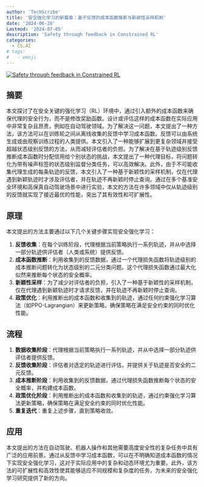 ```yaml
---
author: 'TechScribe'
title: '安全强化学习的新篇章：基于反馈的成本函数推断与新颖性采样机制'
date: '2024-06-28'
Lastmod: '2024-07-05'
description: 'Safety through feedback in Constrained RL'
categories:
  - CS.AI
# tags:
#   - emoji
---
```


[![Safety through feedback in Constrained RL](https://arxiv-research-1301205113.cos.ap-guangzhou.myqcloud.com/images/2406.19626v1.pdf_0.jpg)](https://arxiv.org/abs/2406.19626v1)

## 摘要

本文探讨了在安全关键的强化学习（RL）环境中，通过引入额外的成本函数来确保代理的安全行为，而不是修改奖励函数。设计或评估这样的成本函数在实际应用中非常复杂且昂贵，例如在自动驾驶领域。为了解决这一问题，本文提出了一种方法，该方法可以在训练轮之间从离线收集的反馈中学习成本函数。反馈可以由系统生成或由观察训练过程的人类提供。本文引入了一种能够扩展到更复杂领域并接受超越状态级别反馈的方法，从而减轻评估者的负担。为了解决在基于轨迹级别反馈推断成本函数时分配信用给个别状态的挑战，本文提出了一种代理目标，将问题转化为带有噪声标签的状态级别监督分类任务，可以高效解决。此外，由于不可能收集代理生成的每条轨迹的反馈，本文引入了一种基于新颖性的采样机制，仅在代理遇到新颖轨迹时才涉及评估者，并在轨迹不再新颖时停止查询。通过在多个基准安全环境和高保真自动驾驶场景中进行实验，本文的方法在许多领域中仅从轨迹级别的反馈就实现了接近最优的性能，突出了其有效性和可扩展性。<!--more-->

## 原理

本文提出的方法主要通过以下几个关键步骤实现安全强化学习：
1. **反馈收集**：在每个训练阶段，代理根据当前策略执行一系列轨迹，并从中选择一部分轨迹供评估者（人类或系统）提供反馈。
2. **成本函数推断**：利用收集到的反馈数据，通过一个代理损失函数将轨迹级别的成本推断问题转化为状态级别的二元分类问题。这个代理损失函数通过最大化似然来推断每个状态的安全概率。
3. **新颖性采样**：为了减少对评估者的负担，引入了一种基于新颖性的采样机制，仅在代理遇到新颖轨迹时才请求反馈，并在轨迹不再新颖时停止查询。
4. **政策优化**：利用推断出的成本函数和收集到的轨迹，通过任何约束强化学习算法（如PPO-Lagrangian）来更新策略，确保策略在满足安全约束的同时优化性能。

## 流程

1. **数据收集阶段**：代理根据当前策略执行一系列轨迹，并从中选择一部分轨迹供评估者提供反馈。
2. **反馈收集阶段**：评估者对选定的轨迹进行评估，并提供关于轨迹是否安全的二元反馈。
3. **成本推断阶段**：利用收集到的反馈数据，通过代理损失函数推断每个状态的安全概率，并构建成本函数。
4. **政策优化阶段**：利用推断出的成本函数和收集到的轨迹，通过约束强化学习算法更新策略，确保策略在满足安全约束的同时优化性能。
5. **重复迭代**：重复上述步骤，直到策略收敛。

## 应用

本文提出的方法在自动驾驶、机器人操作和其他需要高度安全性的复杂任务中具有广泛的应用前景。通过从反馈中学习成本函数，可以在不明确知道成本函数的情况下实现安全强化学习，这对于实际应用中的复杂和动态环境尤为重要。此外，该方法的可扩展性和高效性使其能够适应不同规模和复杂度的任务，为未来的安全强化学习研究提供了新的方向。